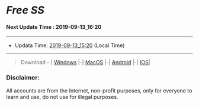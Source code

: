 
# *Free SS*

#### Next Update Time : 2019-09-13_16:20

---
* Updata Time: [2019-09-13_15:20](https://github.com/Geek-007/free-SS/blob/master/2019-09-13_15:20_FreeSS.txt) (Local Time)
---

> Download - | [Windows](https://github.com/shadowsocks/shadowsocks-windows/releases) |-| [MacOS](https://github.com/shadowsocks/shadowsocks-iOS/releases) |-| [Android](https://github.com/shadowsocks/shadowsocks-android/releases) |-| [IOS](https://itunes.apple.com/us/)|

### Disclaimer:
All accounts are from the Internet, non-profit purposes, only for everyone to learn and use, do not use for illegal purposes.
<br>
